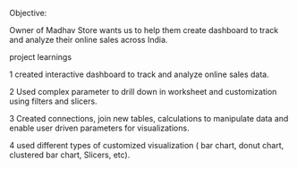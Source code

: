 Objective:

Owner of Madhav Store wants us to help them create dashboard to track and analyze their online sales across India.

project learnings

1 created interactive dashboard to track and analyze online sales data.

2 Used complex parameter to drill down in worksheet and customization using filters and slicers.

3 Created connections, join new tables, calculations to manipulate data and enable user driven parameters for visualizations.

4 used different types of customized visualization ( bar chart, donut chart, clustered bar chart, Slicers, etc).
